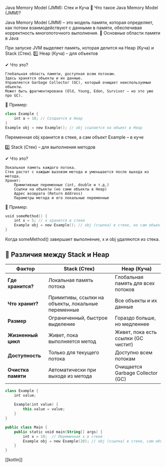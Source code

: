 Java Memory Model (JMM): Стек и Куча
📌 Что такое Java Memory Model (JMM)?

Java Memory Model (JMM) – это модель памяти, которая определяет, как потоки взаимодействуют с данными в памяти, обеспечивая корректность многопоточного выполнения.
📌 Основные области памяти в Java

При запуске JVM выделяет память, которая делится на Heap (Куча) и Stack (Стек).
1️⃣ Heap (Куча) – для объектов

✔ Что это?

    Глобальная область памяти, доступная всем потокам.
    Здесь хранятся объекты и их данные.
    Управляется Garbage Collector (GC), который очищает неиспользуемые объекты.
    Может быть фрагментирована (Old, Young, Eden, Survivor – но это уже про GC).

📌 Пример:

```kotlin 
class Example {
    int a = 10; // Создается в Heap
}
Example obj = new Example(); // obj ссылается на объект в Heap

```

Переменная obj хранится в стеке, а сам объект Example – в куче

2️⃣ Stack (Стек) – для выполнения методов

✔ Что это?

    Локальная память каждого потока.
    Стек растет с каждым вызовом метода и уменьшается после выхода из метода.
    Хранит:
        Примитивные переменные (int, double и т.д.)
        Ссылки на объекты (но сами объекты в Heap)
        Адрес возврата (Return Address)
        Параметры метода и его локальные переменные

📌 Пример:
```kotlin 
void someMethod() {
    int x = 5; // x хранится в стеке
    Example obj = new Example(); // obj (ссылка) в стеке, но сам объект в куче
}
```


Когда someMethod() завершает выполнение, x и obj удаляются из стека.
## **📌 Различия между Stack и Heap**

| **Фактор**         | **Stack (Стек)**                                   | **Heap (Куча)**                     |
| ------------------ | -------------------------------------------------- | ----------------------------------- |
| **Где хранится?**  | Локальная память потока                            | Глобальная память для всех потоков  |
| **Что хранит?**    | Примитивы, ссылки на объекты, локальные переменные | Все объекты и их данные             |
| **Размер**         | Ограниченный, быстрое выделение                    | Гораздо больше, но медленнее        |
| **Жизненный цикл** | Живет, пока выполняется метод                      | Живет, пока есть ссылки (GC чистит) |
| **Доступность**    | Только для текущего потока                         | Доступно всем потокам               |
| **Очистка памяти** | Автоматически при выходе из метода                 | Очищается Garbage Collector (GC)    |
```kotlin 
class Example {
    int value;
    
    Example(int value) {
        this.value = value;
    }
}

public class Main {
    public static void main(String[] args) {
        int x = 10;  // Переменная x в стеке
        Example obj = new Example(20); // obj (ссылка) в стеке, сам объект в куче
    }
}

```


[[kotlin]]